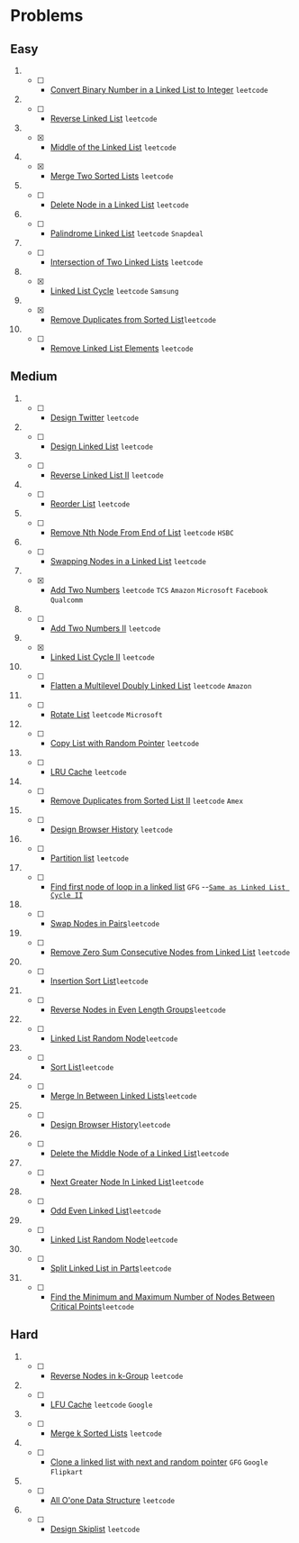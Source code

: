 # Problems

## Easy
1. - [ ] - [Convert Binary Number in a Linked List to Integer](https://leetcode.com/problems/convert-binary-number-in-a-linked-list-to-integer/) `leetcode`
2. - [ ] - [Reverse Linked List](https://leetcode.com/problems/reverse-linked-list/) `leetcode`
3. - [x] - [Middle of the Linked List](https://leetcode.com/problems/middle-of-the-linked-list/) `leetcode`
4. - [x] - [Merge Two Sorted Lists](https://leetcode.com/problems/merge-two-sorted-lists/) `leetcode`
5. - [ ] - [Delete Node in a Linked List](https://leetcode.com/problems/delete-node-in-a-linked-list/) `leetcode`
6. - [ ] - [Palindrome Linked List](https://leetcode.com/problems/palindrome-linked-list/) `leetcode` `Snapdeal`
7. - [ ] - [Intersection of Two Linked Lists](https://leetcode.com/problems/intersection-of-two-linked-lists/) `leetcode`
8. - [x] - [Linked List Cycle](https://leetcode.com/problems/linked-list-cycle/) `leetcode` `Samsung`
9. - [x] - [Remove Duplicates from Sorted List](https://leetcode.com/problems/remove-duplicates-from-sorted-list/)`leetcode`
10. - [ ] - [Remove Linked List Elements](https://leetcode.com/problems/remove-linked-list-elements/) `leetcode`

## Medium
1. - [ ] - [Design Twitter](https://leetcode.com/problems/design-twitter/) `leetcode`
2. - [ ] - [ Design Linked List](https://leetcode.com/problems/design-linked-list/) `leetcode`
3. - [ ] - [Reverse Linked List II](https://leetcode.com/problems/reverse-linked-list-ii/) `leetcode`
4. - [ ] - [Reorder List](https://leetcode.com/problems/reorder-list/) `leetcode`
5. - [ ] - [Remove Nth Node From End of List](https://leetcode.com/problems/remove-nth-node-from-end-of-list/) `leetcode` `HSBC`
6. - [ ] - [Swapping Nodes in a Linked List](https://leetcode.com/problems/swapping-nodes-in-a-linked-list/) `leetcode`
7. - [x] - [Add Two Numbers](https://leetcode.com/problems/add-two-numbers/) `leetcode` `TCS` `Amazon` `Microsoft` `Facebook` `Qualcomm`
8. - [ ] - [Add Two Numbers II](https://leetcode.com/problems/add-two-numbers-ii/) `leetcode`
9. - [x] - [Linked List Cycle II](https://leetcode.com/problems/linked-list-cycle-ii/) `leetcode`
10. - [ ] - [Flatten a Multilevel Doubly Linked List](https://leetcode.com/problems/flatten-a-multilevel-doubly-linked-list/) `leetcode` `Amazon`
11. - [ ] - [Rotate List](https://leetcode.com/problems/rotate-list/) `leetcode` `Microsoft`
12. - [ ] - [Copy List with Random Pointer](https://leetcode.com/problems/copy-list-with-random-pointer/) `leetcode`
13. - [ ] - [LRU Cache](https://leetcode.com/problems/lru-cache/) `leetcode`
14. - [ ] - [Remove Duplicates from Sorted List II](https://leetcode.com/problems/remove-duplicates-from-sorted-list-ii/) `leetcode` `Amex`
15. - [ ] - [Design Browser History](https://leetcode.com/problems/design-browser-history/) `leetcode`
16. - [ ] - [Partition list](https://leetcode.com/problems/partition-list/) `leetcode`
17. - [ ] - [Find first node of loop in a linked list](https://www.geeksforgeeks.org/find-first-node-of-loop-in-a-linked-list/) `GFG` --[`Same as Linked List Cycle II`](https://leetcode.com/problems/linked-list-cycle-ii/)
18. - [ ] - [Swap Nodes in Pairs](https://leetcode.com/problems/swap-nodes-in-pairs/)`leetcode`
19. - [ ] - [Remove Zero Sum Consecutive Nodes from Linked List](https://leetcode.com/problems/remove-zero-sum-consecutive-nodes-from-linked-list/) `leetcode`
20. - [ ] - [Insertion Sort List](https://leetcode.com/problems/insertion-sort-list/)`leetcode`
21. - [ ] - [ Reverse Nodes in Even Length Groups](https://leetcode.com/problems/reverse-nodes-in-even-length-groups/)`leetcode` 
22. - [ ] - [ Linked List Random Node](https://leetcode.com/problems/linked-list-random-node/)`leetcode`
23. - [ ] - [Sort List](https://leetcode.com/problems/sort-list/)`leetcode`
24. - [ ] - [ Merge In Between Linked Lists](https://leetcode.com/problems/merge-in-between-linked-lists/)`leetcode`
25. - [ ] - [Design Browser History](https://leetcode.com/problems/design-browser-history/)`leetcode`
26. - [ ] - [Delete the Middle Node of a Linked List](https://leetcode.com/problems/delete-the-middle-node-of-a-linked-list/)`leetcode`
27. - [ ] - [Next Greater Node In Linked List](https://leetcode.com/problems/next-greater-node-in-linked-list/)`leetcode`
28. - [ ] - [ Odd Even Linked List](https://leetcode.com/problems/odd-even-linked-list/)`leetcode`
29. - [ ] - [Linked List Random Node](https://leetcode.com/problems/linked-list-random-node/)`leetcode`
30. - [ ] - [Split Linked List in Parts](https://leetcode.com/problems/split-linked-list-in-parts/)`leetcode`
31. - [ ] - [ Find the Minimum and Maximum Number of Nodes Between Critical Points](https://leetcode.com/problems/find-the-minimum-and-maximum-number-of-nodes-between-critical-points/)`leetcode`

## Hard
1. - [ ] - [Reverse Nodes in k-Group](https://leetcode.com/problems/reverse-nodes-in-k-group/) `leetcode`
2. - [ ] - [LFU Cache](https://leetcode.com/problems/lfu-cache/) `leetcode` `Google`
3. - [ ] - [Merge k Sorted Lists](https://leetcode.com/problems/merge-k-sorted-lists/) `leetcode`
4. - [ ] - [Clone a linked list with next and random pointer](https://www.geeksforgeeks.org/clone-linked-list-next-random-pointer-o1-space/) `GFG` `Google` `Flipkart`
5. - [ ] - [All O'one Data Structure](https://leetcode.com/problems/all-oone-data-structure/) `leetcode`
6. - [ ] - [Design Skiplist](https://leetcode.com/problems/design-skiplist/) `leetcode`
